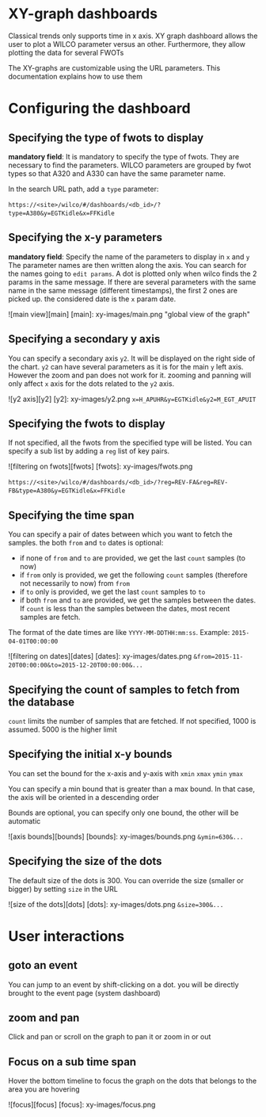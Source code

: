 XY-graph dashboards
======


Classical trends only supports time in x axis. XY graph dashboard allows the user to plot a WILCO parameter versus an other. Furthermore, they allow plotting the data for several FWOTs

The XY-graphs are customizable using the URL parameters. This documentation explains how to use them


# Configuring the dashboard

## Specifying the type of fwots to display
**mandatory field**:
It is mandatory to specify the type of fwots. They are necessary to find the parameters. WILCO parameters are grouped by fwot types so that A320 and A330 can have the same parameter name.

In the search URL path, add a `type` parameter:

`https://<site>/wilco/#/dashboards/<db_id>/?type=A380&y=EGTKidle&x=FFKidle`




## Specifying the x-y parameters
**mandatory field**: Specify the name of the parameters to display in `x` and `y`
The parameter names are then written along the axis. You can search for the names going to `edit params`. A dot is plotted only when wilco finds the 2 params in the same message. If there are several parameters with the same name in the same message (different timestamps), the first 2 ones are picked up. the considered date is the `x` param date.


![main view][main]
[main]: xy-images/main.png "global view of the graph"

## Specifying a secondary y axis
You can specify a secondary axis `y2`. It will be displayed on the right side of the chart. `y2` can have several parameters as it is for the main `y` left axis. However the zoom and pan does not work for it. zooming and panning will only affect `x` axis for the dots related to the `y2` axis.

![y2 axis][y2]
[y2]: xy-images/y2.png
`x=H_APUHR&y=EGTKidle&y2=M_EGT_APUIT`

## Specifying the fwots to display
If not specified, all the fwots from the specified type will be listed. You can specify a sub list by adding a `reg` list of key pairs.

![filtering on fwots][fwots]
[fwots]: xy-images/fwots.png

`https://<site>/wilco/#/dashboards/<db_id>/?reg=REV-FA&reg=REV-FB&type=A380&y=EGTKidle&x=FFKidle`

## Specifying the time span
You can specify a pair of dates between which you want to fetch the samples. the both `from` and `to` dates is optional:
* if none of `from` and `to` are provided, we get the last `count` samples (to now)
* if `from` only is provided, we get the following `count` samples (therefore not necessarily to now) from `from`
* if `to` only is provided, we get the last `count` samples to `to`
* if both `from` and `to` are provided, we get the samples between the dates. If `count` is less than the samples between the dates, most recent samples are fetch.

The format of the date times are like `YYYY-MM-DDTHH:mm:ss`. Example: `2015-04-01T00:00:00`

![filtering on dates][dates]
[dates]: xy-images/dates.png
`&from=2015-11-20T00:00:00&to=2015-12-20T00:00:00&...`

## Specifying the count of samples to fetch from the database
`count` limits the number of samples that are fetched. If not specified, 1000 is assumed. 5000 is the higher limit

## Specifying the initial x-y bounds
You can set the bound for the x-axis and y-axis with `xmin` `xmax` `ymin` `ymax`

You can specify a min bound that is greater than a max bound. In that case, the axis will be oriented in a descending order

Bounds are optional, you can specify only one bound, the other will be automatic

![axis bounds][bounds]
[bounds]: xy-images/bounds.png
`&ymin=630&...`

## Specifying the size of the dots

The default size of the dots is 300. You can override the size (smaller or bigger) by setting `size` in the URL

![size of the dots][dots]
[dots]: xy-images/dots.png
`&size=300&...`


# User interactions

## goto an event
You can jump to an event by shift-clicking on a dot. you will be directly brought to the event page (system dashboard)

## zoom and pan
Click and pan or scroll on the graph to pan it or zoom in or out

## Focus on a sub time span
Hover the bottom timeline to focus the graph on the dots that belongs to the area you are hovering

![focus][focus]
[focus]: xy-images/focus.png
